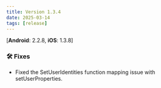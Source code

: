 ```yaml
---
title: Version 1.3.4
date: 2025-03-14
tags: [release]
---
```

[**Android**: 2.2.8, **iOS**: 1.3.8]
### 🛠 Fixes
* Fixed the SetUserIdentities function mapping issue with setUserProperties.